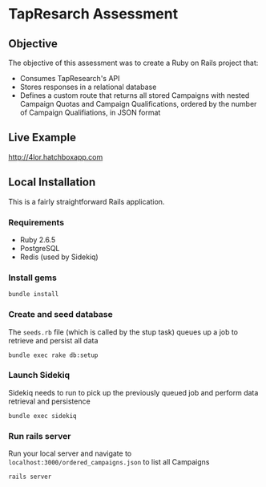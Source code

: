# TapResarch Assessment

## Objective
The objective of this assessment was to create a Ruby on Rails project that:
- Consumes TapResearch's API
- Stores responses in a relational database
- Defines a custom route that returns all stored Campaigns with nested Campaign Quotas and Campaign Qualifications, ordered by the number of Campaign Qualifiations, in JSON format

## Live Example
http://4lor.hatchboxapp.com


## Local Installation
This is a fairly straightforward Rails application.

### Requirements
- Ruby 2.6.5
- PostgreSQL
- Redis (used by Sidekiq)

### Install gems
```
bundle install
```

### Create and seed database
The `seeds.rb` file (which is called by the stup task) queues up a job to retrieve and persist all data
```
bundle exec rake db:setup
```

### Launch Sidekiq
Sidekiq needs to run to pick up the previously queued job and perform data retrieval and persistence
```
bundle exec sidekiq
```

### Run rails server
Run your local server and navigate to `localhost:3000/ordered_campaigns.json` to list all Campaigns
```
rails server
```
